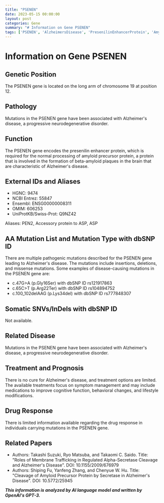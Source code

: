 ```yaml
---
title: "PSENEN"
date: 2023-05-15 00:00:00
layout: post
categories: Gene
summary: "# Information on Gene PSENEN"
tags: ['PSENEN', 'AlzheimersDisease', 'PresenilinEnhancerProtein', 'AmyloidPrecursorProtein', 'Mutation', 'Treatment', 'DrugResponse', 'NeurodegenerativeDisorder']
---
```


# Information on Gene PSENEN

## Genetic Position

The PSENEN gene is located on the long arm of chromosome 19 at position 12.

## Pathology

Mutations in the PSENEN gene have been associated with Alzheimer's disease, a progressive neurodegenerative disorder.

## Function

The PSENEN gene encodes the presenilin enhancer protein, which is required for the normal processing of amyloid precursor protein, a protein that is involved in the formation of beta-amyloid plaques in the brain that are characteristic of Alzheimer's disease.

## External IDs and Aliases

- HGNC: 9474
- NCBI Entrez: 55847
- Ensembl: ENSG00000008311
- OMIM: 606253
- UniProtKB/Swiss-Prot: Q9NZ42

Aliases: PEN2, Accessory protein to ASP, ASP

## AA Mutation List and Mutation Type with dbSNP ID

There are multiple pathogenic mutations described for the PSENEN gene leading to Alzheimer's disease. The mutations include insertions, deletions, and missense mutations. Some examples of disease-causing mutations in the PSENEN gene are:

- c.47G>A (p.Gly16Ser) with dbSNP ID rs121917863
- c.65C>T (p.Arg22Ter) with dbSNP ID rs104894752
- c.100_102delAAG (p.Lys34del) with dbSNP ID rs777848307

## Somatic SNVs/InDels with dbSNP ID

Not available.

## Related Disease

Mutations in the PSENEN gene have been associated with Alzheimer's disease, a progressive neurodegenerative disorder.

## Treatment and Prognosis

There is no cure for Alzheimer's disease, and treatment options are limited. The available treatments focus on symptom management and may include medications to improve cognitive function, behavioral changes, and lifestyle modifications.

## Drug Response

There is limited information available regarding the drug response in individuals carrying mutations in the PSENEN gene.

## Related Papers

- Authors: Takashi Suzuki, Ryo Matsuba, and Takaomi C. Saido. 
  Title: "Roles of Membrane Trafficking in Regulated Alpha-Secretase Cleavage and Alzheimer's Disease". 
  DOI: 10.1155/2009/676979
- Authors: Shiping Fu, Yanfeng Zhang, and Chenyue W. Hu. 
  Title: "Cleavage of Amyloid Precursor Protein by Secretase in Alzheimer's Disease". 
  DOI: 10.5772/25945

**_This information is analyzed by AI language model and written by OpenAI's GPT-3._**